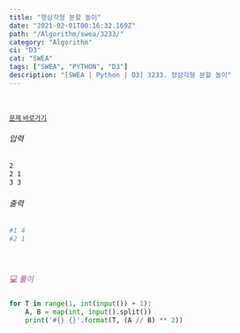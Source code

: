 ```yaml
---
title: "정삼각형 분할 놀이"
date: "2021-02-01T00:16:32.169Z"
path: "/Algorithm/swea/3233/"
category: "Algorithm"
ci: "D3"
cat: "SWEA"
tags: ["SWEA", "PYTHON", "D3"]
description: "[SWEA | Python | D3] 3233. 정삼각형 분할 놀이"
---
```


<br />

<a href="https://swexpertacademy.com/main/code/problem/problemDetail.do?problemLevel=3&contestProbId=AWAe5G8afT0DFAUw&categoryId=AWAe5G8afT0DFAUw&categoryType=CODE&problemTitle=&orderBy=FIRST_REG_DATETIME&selectCodeLang=PYTHON&select-1=3&pageSize=10&pageIndex=6"><small>문제 바로가기</small></a>

###### 입력

```sh
2
2 1
3 3
```

###### 출력

```sh
#1 4
#2 1
```

<br />

##### <h5 style="color:#C587AE;">💻 풀이</h5>

```python
for T in range(1, int(input()) + 1):
    A, B = map(int, input().split())
    print('#{} {}'.format(T, (A // B) ** 2))
```

